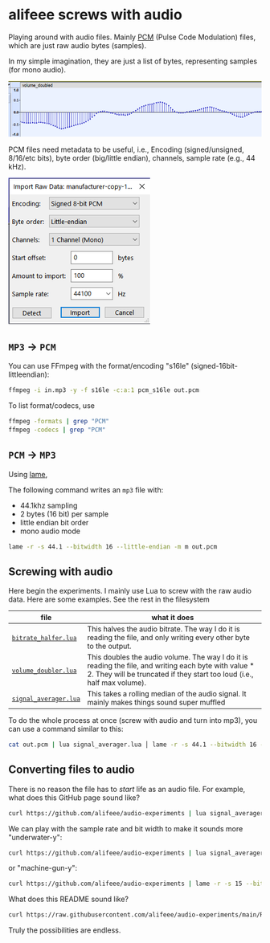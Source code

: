 # alifeee screws with audio

Playing around with audio files. Mainly [PCM](https://en.wikipedia.org/wiki/Pulse-code_modulation) (Pulse Code Modulation) files, which are just raw audio bytes (samples).

In my simple imagination, they are just a list of bytes, representing samples (for mono audio).

![Screenshot of audio samples from Audacity](images/pcm_file_visualised.png)

PCM files need metadata to be useful, i.e., Encoding (signed/unsigned, 8/16/etc bits), byte order (big/little endian), channels, sample rate (e.g., 44 kHz).

![Raw file import dialogue in Audacity](images/audacity_raw_file_import.png)

## `MP3` → `PCM`

You can use FFmpeg with the format/encoding "s16le" (signed-16bit-littleendian):

```bash
ffmpeg -i in.mp3 -y -f s16le -c:a:1 pcm_s16le out.pcm
```

To list format/codecs, use

```bash
ffmpeg -formats | grep "PCM"
ffmpeg -codecs | grep "PCM"
```

## `PCM` → `MP3`

Using [lame](https://linux.die.net/man/1/lame),

The following command writes an `mp3` file with:

- 44.1khz sampling
- 2 bytes (16 bit) per sample
- little endian bit order
- mono audio mode

```bash
lame -r -s 44.1 --bitwidth 16 --little-endian -m m out.pcm
```

## Screwing with audio

Here begin the experiments. I mainly use Lua to screw with the raw audio data. Here are some examples. See the rest in the filesystem

| file | what it does |
| --- | --- |
| [`bitrate_halfer.lua`](./bitrate_halfer.lua) | This halves the audio bitrate. The way I do it is reading the file, and only writing every other byte to the output. |
| [`volume_doubler.lua`](./bitrate_halfer.lua) | This doubles the audio volume. The way I do it is reading the file, and writing each byte with value * 2. They will be truncated if they start too loud (i.e., half max volume). |
| [`signal_averager.lua`](./signal_averager.lua) | This takes a rolling median of the audio signal. It mainly makes things sound super muffled |

To do the whole process at once (screw with audio and turn into mp3), you can use a command similar to this:

```bash
cat out.pcm | lua signal_averager.lua │ lame -r -s 44.1 --bitwidth 16 --little-endian -m m "-" out_modified.mp3
```

## Converting files to audio

There is no reason the file has to *start* life as an audio file. For example, what does this GitHub page sound like?

```bash
curl https://github.com/alifeee/audio-experiments | lua signal_averager.lua 50 | lame -r -s 44.1 --bitwidth 16 --little-endian -m m "-" github.mp3
```

We can play with the sample rate and bit width to make it sounds more "underwater-y":

```bash
curl https://github.com/alifeee/audio-experiments | lua signal_averager.lua 50 | lame -r -s 1 --bitwidth 8 --little-endian -m m "-" github.mp3
```

or "machine-gun-y":

```bash
curl https://github.com/alifeee/audio-experiments | lame -r -s 15 --bitwidth 8 --little-endian -m m "-" github.mp3
```

What does this README sound like?

```bash
curl https://raw.githubusercontent.com/alifeee/audio-experiments/main/README.md | lua signal_averager.lua 50 | lame -r -s 1 --bitwidth 8 --little-endian -m m "-" readme.mp3
```

Truly the possibilities are endless.
